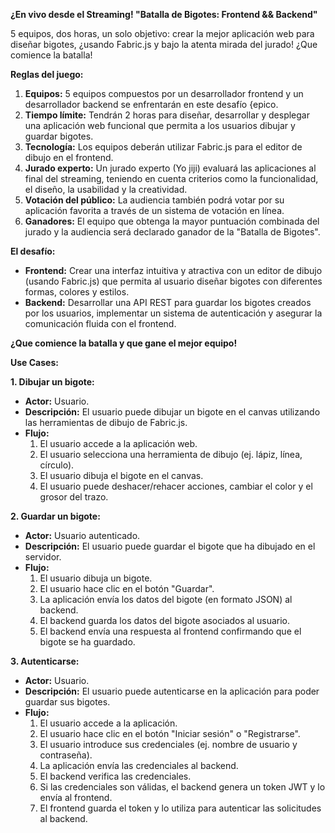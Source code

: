 **¿En vivo desde el Streaming! "Batalla de Bigotes: Frontend && Backend"**


5 equipos, dos horas, un solo objetivo: crear la mejor aplicación web para diseñar bigotes, ¿usando Fabric.js y bajo la atenta mirada del jurado! ¿Que comience la batalla!

**Reglas del juego:**

1. **Equipos:**  5 equipos compuestos por un desarrollador frontend y un desarrollador backend se enfrentarán en este desafío {epico.
2. **Tiempo límite:** Tendrán 2 horas para diseñar, desarrollar y desplegar una aplicación web funcional que permita a los usuarios dibujar y guardar bigotes.
3. **Tecnología:**  Los equipos deberán utilizar Fabric.js para el editor de dibujo en el frontend.
4. **Jurado experto:**  Un jurado experto (Yo jiji) evaluará las aplicaciones al final del streaming, teniendo en cuenta criterios como la funcionalidad, el diseño, la usabilidad y la creatividad.
5. **Votación del público:**  La audiencia también podrá votar por su aplicación favorita a través de un sistema de votación en línea.
6. **Ganadores:**  El equipo que obtenga la mayor puntuación combinada del jurado y la audiencia será declarado ganador de la "Batalla de Bigotes".

**El desafío:**

* **Frontend:** Crear una interfaz intuitiva y atractiva con un editor de dibujo (usando Fabric.js) que permita al usuario diseñar bigotes con diferentes formas, colores y estilos.
* **Backend:** Desarrollar una API REST para guardar los bigotes creados por los usuarios, implementar un sistema de autenticación y asegurar la comunicación fluida con el frontend.


**¿Que comience la batalla y que gane el mejor equipo!**

**Use Cases:**

**1.  Dibujar un bigote:**

* **Actor:** Usuario.
* **Descripción:** El usuario puede dibujar un bigote en el canvas utilizando las herramientas de dibujo de Fabric.js.
* **Flujo:**
    1. El usuario accede a la aplicación web.
    2. El usuario selecciona una herramienta de dibujo (ej. lápiz, línea, círculo).
    3. El usuario dibuja el bigote en el canvas.
    4. El usuario puede deshacer/rehacer acciones, cambiar el color y el grosor del trazo.

**2. Guardar un bigote:**

* **Actor:** Usuario autenticado.
* **Descripción:** El usuario puede guardar el bigote que ha dibujado en el servidor.
* **Flujo:**
    1. El usuario dibuja un bigote.
    2. El usuario hace clic en el botón "Guardar".
    3. La aplicación envía los datos del bigote (en formato JSON) al backend.
    4. El backend guarda los datos del bigote asociados al usuario.
    5. El backend envía una respuesta al frontend confirmando que el bigote se ha guardado.

**3.  Autenticarse:**

* **Actor:** Usuario.
* **Descripción:** El usuario puede autenticarse en la aplicación para poder guardar sus bigotes.
* **Flujo:**
    1. El usuario accede a la aplicación.
    2. El usuario hace clic en el botón "Iniciar sesión" o "Registrarse".
    3. El usuario introduce sus credenciales (ej. nombre de usuario y contraseña).
    4. La aplicación envía las credenciales al backend.
    5. El backend verifica las credenciales.
    6. Si las credenciales son válidas, el backend genera un token JWT y lo envía al frontend.
    7. El frontend guarda el token y lo utiliza para autenticar las solicitudes al backend.